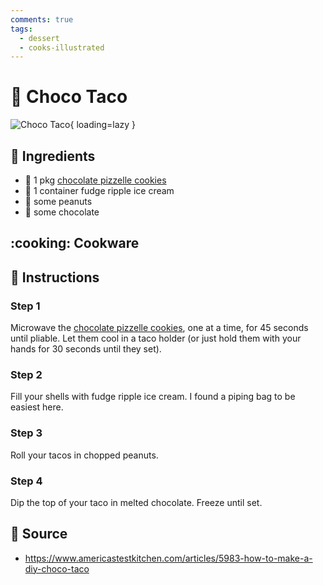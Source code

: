 ```yaml
---
comments: true
tags:
  - dessert
  - cooks-illustrated
---
```

# :taco: Choco Taco

![Choco Taco](../assets/images/choco-taco.jpg){ loading=lazy }

## :salt: Ingredients

- :cookie: 1 pkg [chocolate pizzelle cookies][1]
- :icecream: 1 container fudge ripple ice cream
- :peanuts: some peanuts
- :chocolate_bar: some chocolate

## :cooking: Cookware

## :pencil: Instructions

### Step 1

Microwave the [chocolate pizzelle cookies][1], one at a time, for 45 seconds until pliable. Let them cool in a taco
holder (or just hold them with your hands for 30 seconds until they set).

### Step 2

Fill your shells with fudge ripple ice cream. I found a piping bag to be easiest here.

### Step 3

Roll your tacos in chopped peanuts.

### Step 4

Dip the top of your taco in melted chocolate. Freeze until set.

## :link: Source

- <https://www.americastestkitchen.com/articles/5983-how-to-make-a-diy-choco-taco>

[1]: <../cookies-and-bars/chocolate-pizzelle.md>
